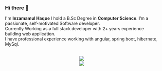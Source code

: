 ### Hi there 👋
I'm **Inzamamul Haque** I hold a B.Sc Degree in **Computer Science**. 
I’m a passionate, self-motivated Software developer.
<br>
Currently Working as a full stack developer with 2+ years experience building web application.
<br>
I have professional experience working with angular, spring boot, hibernate, MySql.
<br>
<br>

<p align='center'>
<img align='center'  src="https://github-readme-stats.vercel.app/api?username=inzamamul-haque">
<br>
<img align='center' src="https://github-readme-stats.vercel.app/api/top-langs/?username=inzamamul-haque&hide_border=true&layout=compact">
<p/>

